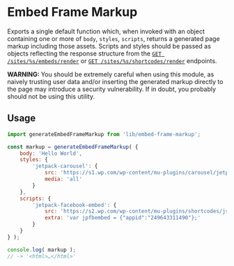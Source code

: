 Embed Frame Markup
==================

Exports a single default function which, when invoked with an object containing one or more of `body`, `styles`, `scripts`, returns a generated page markup including those assets. Scripts and styles should be passed as objects reflecting the response structure from the [`GET /sites/%s/embeds/render`](https://developer.wordpress.com/docs/api/1.1/get/sites/%24site/embeds/render/) or [`GET /sites/%s/shortcodes/render`](https://developer.wordpress.com/docs/api/1.1/get/sites/%24site/shortcodes/render/) endpoints.

__WARNING:__ You should be extremely careful when using this module, as naively trusting user data and/or inserting the generated markup directly to the page may introduce a security vulnerability. If in doubt, you probably should not be using this utility.

## Usage

```js
import generateEmbedFrameMarkup from 'lib/embed-frame-markup';

const markup = generateEmbedFrameMarkup( {
	body: 'Hello World',
	styles: {
		'jetpack-carousel': {
			src: 'https://s1.wp.com/wp-content/mu-plugins/carousel/jetpack-carousel.css?m=1458924076h&ver=20120629',
			media: 'all'
		}
	},
	scripts: {
		'jetpack-facebook-embed': {
			src: 'https://s2.wp.com/wp-content/mu-plugins/shortcodes/js/facebook.js?ver',
			extra: 'var jpfbembed = {"appid":"249643311490"};'
		}
	}
} );

console.log( markup );
// -> '<html>…</html>'
```
